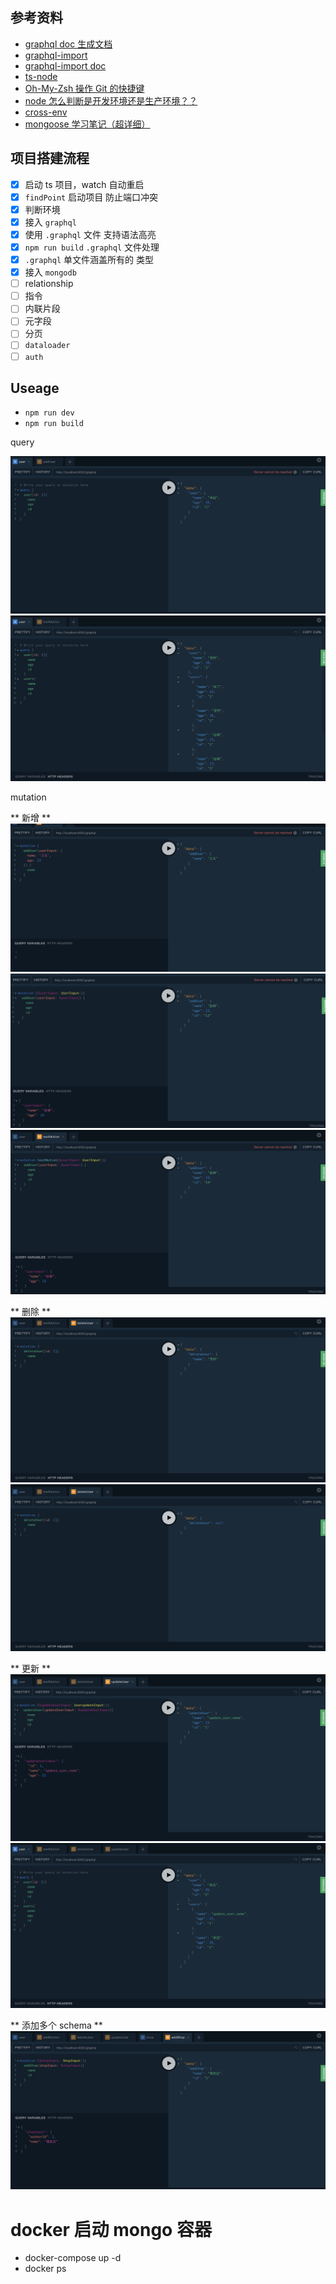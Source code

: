 ## 参考资料

- [graphql doc 生成文档](https://github.com/2fd/graphdoc)
- [graphql-import](https://www.npmjs.com/package/graphql-import)
- [graphql-import doc](https://oss.prisma.io/content/graphql-import/overview)
- [ts-node](https://github.com/TypeStrong/ts-node)
- [Oh-My-Zsh 操作 Git 的快捷键](https://segmentfault.com/a/1190000007145316)
- [node 怎么判断是开发环境还是生产环境？？](https://segmentfault.com/q/1010000007782377/a-1020000007782650)
- [cross-env](https://www.npmjs.com/package/cross-env)
- [mongoose 学习笔记（超详细）](https://segmentfault.com/a/1190000010688972#articleHeader14)

## 项目搭建流程

- [x] 启动 ts 项目，watch 自动重启
- [x] `findPoint` 启动项目 防止端口冲突
- [x] 判断环境
- [x] 接入 `graphql`
- [x] 使用 `.graphql` 文件 支持语法高亮
- [x] `npm run build` `.graphql` 文件处理
- [x] `.graphql` 单文件涵盖所有的 类型
- [x] 接入 `mongodb`
- [ ] relationship
- [ ] 指令
- [ ] 内联片段
- [ ] 元字段
- [ ] 分页
- [ ] `dataloader`
- [ ] `auth`

## Useage

- `npm run dev`
- `npm run build`

query

![](./imgs/1.png)
![](./imgs/5.png)

mutation

** 新增 **
![](./imgs/2.png)
![](./imgs/3.png)
![](./imgs/4.png)

** 删除 **
![](./imgs/6.png)
![](./imgs/7.png)

** 更新 **
![](./imgs/8.png)
![](./imgs/9.png)

** 添加多个 schema **
![](./imgs/10.png)

# docker 启动 mongo 容器

- docker-compose up -d
- docker ps
